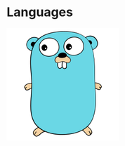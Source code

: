 # Languages
![golang](https://raw.githubusercontent.com/devicons/devicon/master/icons/go/go-original.svg)
